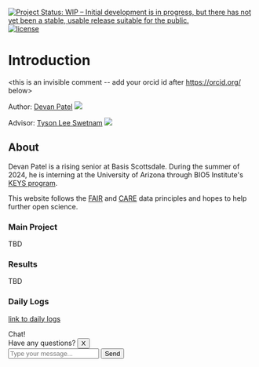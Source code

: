 [![Project Status: WIP – Initial development is in progress, but there has not yet been a stable, usable release suitable for the public.](https://www.repostatus.org/badges/latest/wip.svg)](https://www.repostatus.org/#wip) [![license](https://img.shields.io/badge/license-GPLv3-blue.svg)](https://opensource.org/licenses/GPL-3.0) 

# Introduction

<this is an invisible comment -- add your orcid id after https://orcid.org/ below>

Author: [Devan Patel]() [![](https://orcid.org/sites/default/files/images/orcid_16x16.png)](https://orcid.org/)

Advisor: [Tyson Lee Swetnam](https://tyson-swetnam.github.io/) [![](https://orcid.org/sites/default/files/images/orcid_16x16.png)](http://orcid.org/0000-0002-6639-7181)

## About

Devan Patel is a rising senior at Basis Scottsdale. During the summer of 2024, he is interning at the University of Arizona through BIO5 Institute's [KEYS program](https://keys.arizona.edu/).

This website follows the [FAIR](https://www.go-fair.org/fair-principles/) and [CARE](https://www.gida-global.org/care) data principles and hopes to help further open science. 

### Main Project

TBD

### Results

TBD

### Daily Logs

[link to daily logs](logbook.md)

<!-- Include the chatbot HTML -->
<div id="chatbot-container">
    <div id="chatbot-icon" onclick="toggleChatbot()">
        <span>Chat!</span>
    </div>
    <div id="chatbot-window">
        <div id="chatbot-header">
            <span>Have any questions?</span>
            <button onclick="closeChatbot()">X</button>
        </div>
        <div id="chatbot-messages"></div>
        <input type="text" id="chatbot-input" placeholder="Type your message..." />
        <button onclick="sendMessage()">Send</button>
    </div>
</div>

<!-- Include the CSS file -->
<link rel="stylesheet" type="text/css" href="chatbot.css">

<!-- Include the JavaScript file -->
<script src="chatbot.js"></script>